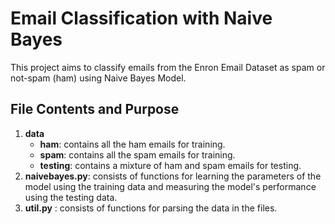# Email Classification with Naive Bayes
This project aims to classify emails from the Enron Email Dataset as spam or not-spam (ham) using Naive Bayes Model.

## File Contents and Purpose
1. **data** 
   * **ham**: contains all the ham emails for training.
   * **spam**: contains all the spam emails for training.
   * **testing**: contains a mixture of ham and spam emails for testing.
2. **naivebayes.py**: consists of functions for learning the parameters of the model using the training data and measuring the model's performance using the testing data. 
3. **util.py** : consists of functions for parsing the data in the files.

